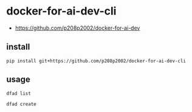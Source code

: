 # docker-for-ai-dev-cli
- https://github.com/p208p2002/docker-for-ai-dev

## install
```
pip install git+https://github.com/p208p2002/docker-for-ai-dev-cli
```

## usage
```
dfad list
```
```
dfad create
```